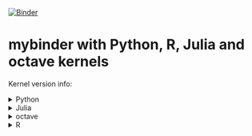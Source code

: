 [![Binder](https://mybinder.org/badge.svg)](https://mybinder.org/v2/gh/larssp/mybinder-J-Py-R-oct.git/master) 

# mybinder with Python, R, Julia and octave kernels

Kernel version info:
<details> 
  <summary>Python</summary>
   <p> 3.7.6 | packaged by conda-forge | (default, Jan  7 2020, 22:33:48) 
[GCC 7.3.0] </p>
</details>
<details> 
  <summary>Julia</summary>
   <p> Julia Version 1.3.1<br>
Commit 2d5741174c (2019-12-30 21:36 UTC)<br>
Platform Info:<br>
  OS: Linux (x86_64-pc-linux-gnu)<br>
  CPU: Intel(R) Xeon(R) CPU @ 2.30GHz<br>
  WORD_SIZE: 64<br>
  LIBM: libopenlibm<br>
  LLVM: libLLVM-6.0.1 (ORCJIT, haswell)<br>
Environment:<br>
  JULIA_PATH = /srv/julia<br>
  JULIA_DEPOT_PATH = /srv/julia/pkg<br>
  JULIA_PROJECT = /home/jovyan<br>
  JULIA_VERSION = 1.3.1<br>
</p>
</details>
<details> 
  <summary>octave</summary>
   <p> 4.2.2 </p> 
</details>
<details> 
  <summary>R</summary>
   <p> R version 3.4.4 (2018-03-15)<br>
Platform: x86_64-pc-linux-gnu (64-bit)<br>
Running under: Ubuntu 18.04.4 LTS<br>
<br>
Matrix products: default<br>
BLAS: /usr/lib/x86_64-linux-gnu/blas/libblas.so.3.7.1<br>
LAPACK: /usr/lib/x86_64-linux-gnu/lapack/liblapack.so.3.7.1<br>
<br>
locale:<br>
 [1] LC_CTYPE=en_US.UTF-8       LC_NUMERIC=C              <br>
 [3] LC_TIME=en_US.UTF-8        LC_COLLATE=en_US.UTF-8    <br>
 [5] LC_MONETARY=en_US.UTF-8    LC_MESSAGES=en_US.UTF-8   <br>
 [7] LC_PAPER=en_US.UTF-8       LC_NAME=C                 <br>
 [9] LC_ADDRESS=C               LC_TELEPHONE=C            <br>
[11] LC_MEASUREMENT=en_US.UTF-8 LC_IDENTIFICATION=C       <br>
<br>
attached base packages:<br>
[1] stats     graphics  grDevices utils     datasets  methods   base     <br>
<br>
loaded via a namespace (and not attached):<br>
 [1] compiler_3.4.4  IRdisplay_0.7.0 pbdZMQ_0.3-3    tools_3.4.4    <br>
 [5] htmltools_0.4.0 pillar_1.4.3    base64enc_0.1-3 crayon_1.3.4   <br>
 [9] Rcpp_1.0.4      uuid_0.1-4      IRkernel_1.1    jsonlite_1.6.1 <br>
[13] digest_0.6.25   repr_1.1.0      rlang_0.4.5     evaluate_0.14  <br>
</p>
</details>
